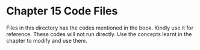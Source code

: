 # Chapter 15 Code Files
Files in this directory has the codes mentioned in the book. Kindly use it for reference. These codes will not run directly. Use the concepts learnt in the chapter to modify and use them.